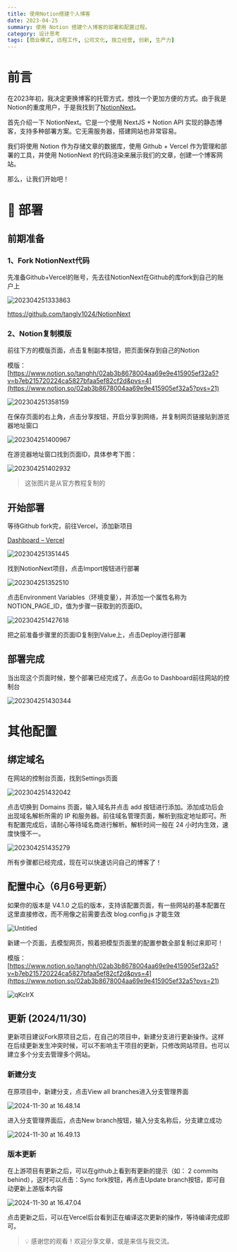 ```yaml
---
title: 使用Notion搭建个人博客
date: 2023-04-25
summary: 使用 Notion 搭建个人博客的部署和配置过程。
category: 设计思考
tags: [商业模式, 远程工作, 公司文化, 独立经营, 创新, 生产力]
---
```


# 前言

在2023年初，我决定更换博客的托管方式，想找一个更加方便的方式。由于我是Notion的重度用户，于是我找到了[NotionNext](https://github.com/Chacat68/NotionNext)。

首先介绍一下 NotionNext。它是一个使用 NextJS + Notion API 实现的静态博客，支持多种部署方案。它无需服务器，搭建网站也非常容易。

我们将使用 Notion 作为存储文章的数据库，使用 Github + Vercel 作为管理和部署的工具，并使用 NotionNext 的代码渲染来展示我们的文章，创建一个博客网站。

那么，让我们开始吧！

# 📝 部署

## 前期准备

### 1、Fork NotionNext代码

先准备Github+Vercel的账号，先去往NotionNext在Github的库fork到自己的账户上

![202304251333863](https://blog-1259751088.cos.ap-shanghai.myqcloud.com/202304251333863.png)

https://github.com/tangly1024/NotionNext

### 2、Notion复制模版

前往下方的模版页面，点击复制副本按钮，把页面保存到自己的Notion

模版：[https://www.notion.so/tanghh/02ab3b8678004aa69e9e415905ef32a5?v=b7eb215720224ca5827bfaa5ef82cf2d&pvs=4](https://www.notion.so/02ab3b8678004aa69e9e415905ef32a5?pvs=21)

![202304251358159](https://blog-1259751088.cos.ap-shanghai.myqcloud.com/202304251358159.png)

在保存页面的右上角，点击分享按钮，开启分享到网络，并复制网页链接贴到游览器地址窗口

![202304251400967](https://blog-1259751088.cos.ap-shanghai.myqcloud.com/202304251400967.png)

在游览器地址窗口找到页面ID，具体参考下图：

![202304251402932](https://blog-1259751088.cos.ap-shanghai.myqcloud.com/202304251402932.png)

> 这张图片是从官方教程复制的
> 

## 开始部署

等待Github fork完，前往Vercel，添加新项目

[Dashboard – Vercel](https://vercel.com/dashboard)

![202304251351445](https://blog-1259751088.cos.ap-shanghai.myqcloud.com/202304251351445.png)

找到NotionNext项目，点击Import按钮进行部署

![202304251352510](https://blog-1259751088.cos.ap-shanghai.myqcloud.com/202304251352510.png)

点击Environment Variables（环境变量），并添加一个属性名称为NOTION_PAGE_ID，值为步骤一获取到的页面ID。

![202304251427618](https://blog-1259751088.cos.ap-shanghai.myqcloud.com/202304251427618.png)

把之前准备步骤里的页面ID复制到Value上，点击Deploy进行部署

## 部署完成

当出现这个页面时候，整个部署已经完成了。点击Go to Dashboard前往网站的控制台

![202304251430344](https://blog-1259751088.cos.ap-shanghai.myqcloud.com/202304251430344.png)

# 其他配置

## 绑定域名

在网站的控制台页面，找到Settings页面

![202304251432042](https://blog-1259751088.cos.ap-shanghai.myqcloud.com/202304251432042.png)

点击切换到 Domains 页面，输入域名并点击 add 按钮进行添加。添加成功后会出现域名解析所需的 IP 和服务器。前往域名管理页面，解析到指定地址即可。所有配置完成后，请耐心等待域名商进行解析。解析时间一般在 24 小时内生效，速度快慢不一。

![202304251435279](https://blog-1259751088.cos.ap-shanghai.myqcloud.com/202304251435279.png)

所有步骤都已经完成，现在可以快速访问自己的博客了！

## 配置中心（6月6号更新）

如果你的版本是 V4.1.0 之后的版本，支持该配置页面，有一些网站的基本配置在这里直接修改，而不用像之前需要去改 blog.config.js 才能生效

![Untitled](https://prod-files-secure.s3.us-west-2.amazonaws.com/0c2456f7-0963-462e-bb9b-ede658d017ce/c8a3ecbd-263c-4b96-bf31-f124eb98f4ab/Untitled.png)

新建一个页面，去模型网页，照着把模型页面里的配置参数全部复制过来即可！

模版：[https://www.notion.so/tanghh/02ab3b8678004aa69e9e415905ef32a5?v=b7eb215720224ca5827bfaa5ef82cf2d&pvs=4](https://www.notion.so/02ab3b8678004aa69e9e415905ef32a5?pvs=21)

![qKcIrX](https://blog-1259751088.cos.ap-shanghai.myqcloud.com/uPic/qKcIrX.png)

## 更新 (2024/11/30)

更新项目建议Fork原项目之后，在自己的项目中，新建分支进行更新操作。这样在后续更新发生冲突时候，可以不影响主干项目的更新，只修改网站项目。也可以建立多个分支去管理多个网站。

### 新建分支

在原项目中，新建分支，点击View all branches进入分支管理界面

![2024-11-30 at 16.48.14](https://blog-1259751088.cos.ap-shanghai.myqcloud.com/uPic/CleanShot%202024-11-30%20at%2016.48.14@2x.png)

进入分支管理界面后，点击New branch按钮，输入分支名称后，分支建立成功

![2024-11-30 at 16.49.13](https://blog-1259751088.cos.ap-shanghai.myqcloud.com/uPic/CleanShot%202024-11-30%20at%2016.49.13@2x.png)

### 版本更新

在上游项目有更新之后，可以在github上看到有更新的提示（如： 2 commits behind），这时可以点击：Sync fork按钮，再点击Update branch按钮，即可自动更新上游版本内容

![2024-11-30 at 16.47.04](https://blog-1259751088.cos.ap-shanghai.myqcloud.com/uPic/CleanShot%202024-11-30%20at%2016.47.04@2x.png)

点击更新之后，可以在Vercel后台看到正在编译这次更新的操作，等待编译完成即可。

> 💡 感谢您的观看！欢迎分享文章，或是来信与我交流。